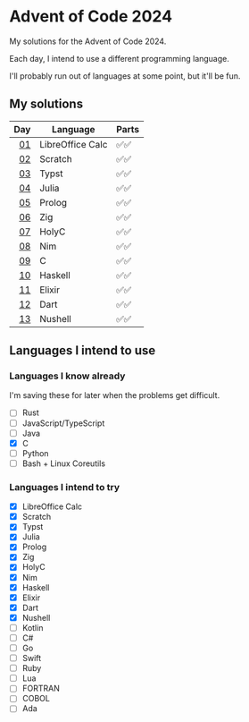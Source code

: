 # Advent of Code 2024

My solutions for the Advent of Code 2024.

Each day, I intend to use a different programming language.

I'll probably run out of languages at some point, but it'll be fun.

## My solutions

| Day          | Language         | Parts |
| -----------: | ---------------- | ----- |
| [01](day01/) | LibreOffice Calc | ✅✅  |
| [02](day02/) | Scratch          | ✅✅  |
| [03](day03/) | Typst            | ✅✅  |
| [04](day04/) | Julia            | ✅✅  |
| [05](day05/) | Prolog           | ✅✅  |
| [06](day06/) | Zig              | ✅✅  |
| [07](day07/) | HolyC            | ✅✅  |
| [08](day08/) | Nim              | ✅✅  |
| [09](day09/) | C                | ✅✅  |
| [10](day10/) | Haskell          | ✅✅  |
| [11](day11/) | Elixir           | ✅✅  |
| [12](day12/) | Dart             | ✅✅  |
| [13](day13/) | Nushell          | ✅✅  |

## Languages I intend to use

### Languages I know already

I'm saving these for later when the problems get difficult.

- [ ] Rust
- [ ] JavaScript/TypeScript
- [ ] Java
- [x] C
- [ ] Python
- [ ] Bash + Linux Coreutils

### Languages I intend to try

- [x] LibreOffice Calc
- [x] Scratch
- [x] Typst
- [x] Julia
- [x] Prolog
- [x] Zig
- [x] HolyC
- [x] Nim
- [x] Haskell
- [x] Elixir
- [x] Dart
- [x] Nushell
- [ ] Kotlin
- [ ] C#
- [ ] Go
- [ ] Swift
- [ ] Ruby
- [ ] Lua
- [ ] FORTRAN
- [ ] COBOL
- [ ] Ada
